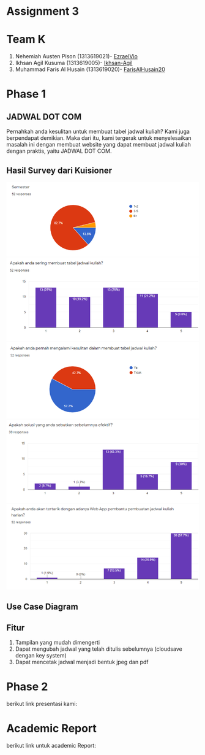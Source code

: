 # Assignment 3

# Team K
1. Nehemiah Austen Pison (1313619021)- [EzraelVio](https://github.com/EzraelVio)
2. Ikhsan Agil Kusuma (1313619005)- [Ikhsan-Agil](https://github.com/Ikhsan-Agil)
3. Muhammad Faris Al Husain (1313619020)- [FarisAlHusain20](https://github.com/FarisAlHusain20)

# Phase 1

## JADWAL DOT COM
Pernahkah anda kesulitan untuk membuat tabel jadwal kuliah? Kami juga berpendapat demikian. Maka dari itu, kami tergerak untuk menyelesaikan masalah ini dengan membuat website yang dapat membuat jadwal kuliah dengan praktis, yaitu JADWAL DOT COM.

## Hasil Survey dari Kuisioner

<img src="Dokumentasi/chart1.png"/>

<img src="Dokumentasi/chart2.png"/>

<img src="Dokumentasi/chart3.png"/>

<img src="Dokumentasi/chart4.png"/>

<img src="Dokumentasi/chart5.png"/>

## Use Case Diagram


## Fitur
1. Tampilan yang mudah dimengerti
2. Dapat mengubah jadwal yang telah ditulis sebelumnya (cloudsave dengan key system)
3. Dapat mencetak jadwal menjadi bentuk jpeg dan pdf

# Phase 2
berikut link presentasi kami:

# Academic Report
berikut link untuk academic Report:




